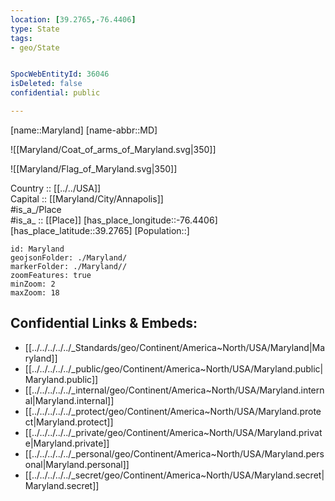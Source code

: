 ```yaml
---
location: [39.2765,-76.4406] 
type: State
tags:
- geo/State


SpocWebEntityId: 36046
isDeleted: false
confidential: public

---
```

[name::Maryland] 
[name-abbr::MD] 

![[Maryland/Coat_of_arms_of_Maryland.svg|350]] 

![[Maryland/Flag_of_Maryland.svg|350]] 

Country :: [[../../USA]]  
Capital :: [[Maryland/City/Annapolis]]  
#is_a_/Place  
#is_a_ :: [[Place]] 
[has_place_longitude::-76.4406] 
[has_place_latitude::39.2765] 
[Population::] 

```leaflet
id: Maryland
geojsonFolder: ./Maryland/
markerFolder: ./Maryland//
zoomFeatures: true 
minZoom: 2 
maxZoom: 18
```


## Confidential Links & Embeds: 
- [[../../../../../_Standards/geo/Continent/America~North/USA/Maryland|Maryland]] 
- [[../../../../../_public/geo/Continent/America~North/USA/Maryland.public|Maryland.public]] 
- [[../../../../../_internal/geo/Continent/America~North/USA/Maryland.internal|Maryland.internal]] 
- [[../../../../../_protect/geo/Continent/America~North/USA/Maryland.protect|Maryland.protect]] 
- [[../../../../../_private/geo/Continent/America~North/USA/Maryland.private|Maryland.private]] 
- [[../../../../../_personal/geo/Continent/America~North/USA/Maryland.personal|Maryland.personal]] 
- [[../../../../../_secret/geo/Continent/America~North/USA/Maryland.secret|Maryland.secret]] 
